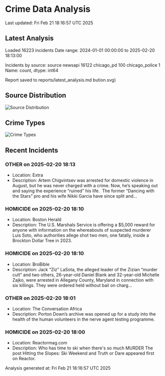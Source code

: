 # Crime Data Analysis
Last updated: Fri Feb 21 18:16:57 UTC 2025

## Latest Analysis

Loaded 16223 incidents
Date range: 2024-01-01 00:00:00 to 2025-02-20 18:13:00

Incidents by source:
source
newsapi           16122
chicago_pd          100
chicago_police        1
Name: count, dtype: int64

Report saved to reports/latest_analysis.md
bution.svg)

## Source Distribution
![Source Distribution](images/source_distribution.svg)

## Crime Types
![Crime Types](images/crime_types.svg)

## Recent Incidents

### OTHER on 2025-02-20 18:13
- Location: Extra
- Description: Artem Chigvintsev was arrested for domestic violence in August, but he was never charged with a crime. Now, he’s speaking out and saying the experience “ruined” his life. 
 The former “Dancing with the Stars” pro and his wife Nikki Garcia have since split and…


### HOMICIDE on 2025-02-20 18:10
- Location: Boston Herald
- Description: The U.S. Marshals Service is offering a $5,000 reward for anyone with information on the whereabouts of suspected murderer Luis Soto, who authorities allege shot two men, one fatally, inside a Brockton Dollar Tree in 2023.


### HOMICIDE on 2025-02-20 18:10
- Location: BroBible
- Description: Jack “Ziz” LaSota, the alleged leader of the Zizian “murder cult” and two others, 26-year-old Daniel Blank and 32-year-old Michelle Zajko, were arrested in Allegany County, Maryland in connection with six killings. They were ordered held without bail on charg…


### OTHER on 2025-02-20 18:01
- Location: The Conversation Africa
- Description: Porton Down’s archive was opened up
for a study into the health of the human volunteers in the nerve agent testing programme.


### HOMICIDE on 2025-02-20 18:00
- Location: Reactormag.com
- Description: Who has time to ski when there's so much MURDER
The post Hitting the Slopes: Ski Weekend and Truth or Dare appeared first on Reactor.

Analysis generated at: Fri Feb 21 18:16:57 UTC 2025
